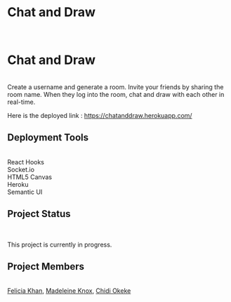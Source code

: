 # Chat and Draw

<br>
<h1>Chat and Draw</h1><br>
Create a username and generate a room. Invite your friends by sharing the room name. When they log into the room, chat and draw with each other in real-time. <br>

Here is the deployed link : https://chatanddraw.herokuapp.com/

<h2>Deployment Tools</h2><br>
React Hooks <br>
Socket.io<br>
HTML5 Canvas <br>
Heroku<br>
Semantic UI <br>

<h2>Project Status</h2><br>

This project is currently in progress.

<h2>Project Members</h2><br>
<a href='https://github.com/FeliciaKh'>Felicia Khan</a>, <a href='https://github.com/madiknox'>Madeleine Knox</a>, <a href='https://github.com/ChidiOk'>Chidi Okeke</a>
